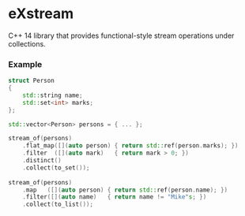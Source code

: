 # eXstream
C++ 14 library that provides functional-style stream operations under collections.

### Example
```c++
struct Person
{
    std::string name;
    std::set<int> marks;
};

std::vector<Person> persons = { ... };

stream_of(persons)
    .flat_map([](auto person) { return std::ref(person.marks); })
    .filter  ([](auto mark)   { return mark > 0; })
    .distinct()
    .collect(to_set());
    
stream_of(persons)
    .map   ([](auto person) { return std::ref(person.name); })
    .filter([](auto name)   { return name != "Mike"s; })
    .collect(to_list());
```
